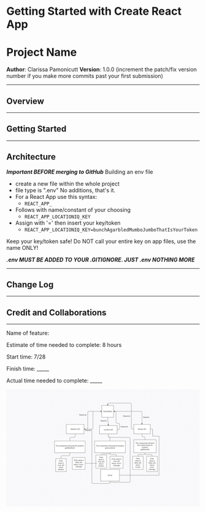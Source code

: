 # Getting Started with Create React App

# Project Name

**Author**: Clarissa Pamonicutt
**Version**: 1.0.0 (increment the patch/fix version number if you make more commits past your first submission)

---

## Overview
<!-- Provide a high level overview of what this application is and why you are building it, beyond the fact that it's an assignment for this class. (i.e. What's your problem domain?) -->

---

## Getting Started
<!-- What are the steps that a user must take in order to build this app on their own machine and get it running? -->

---

## Architecture
<!-- Provide a detailed description of the application design. What technologies (languages, libraries, etc) you're using, and any other relevant design information. -->

***Important BEFORE merging to GitHub***
Building an env file

- create a new file within the whole project
- file type is ".env" No additions, that's it.
- For a React App use this syntax:
  - `REACT_APP_`
- Follows with name/constant of your choosing
  - `REACT_APP_LOCATIONIQ_KEY`
- Assign with '=' then insert your key/token
  - `REACT_APP_LOCATIONIQ_KEY=bunchAgarbledMumboJumboThatIsYourToken`

Keep your key/token safe!
Do NOT call your entire key on app files, use the name ONLY!

***.env MUST BE ADDED TO YOUR .GITIGNORE. JUST .env NOTHING MORE***

---

## Change Log
<!-- Use this area to document the iterative changes made to your application as each feature is successfully implemented. Use time stamps. Here's an example:

01-01-2001 4:59pm - Application now has a fully-functional express server, with a GET route for the location resource. -->

---

## Credit and Collaborations
<!-- Give credit (and a link) to other people or resources that helped you build this application. -->

---

Name of feature:

Estimate of time needed to complete: 8 hours

Start time: 7/28

Finish time: _____

Actual time needed to complete: _____

![UML](public/uml.png)